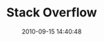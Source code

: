 ---
title:          Stack Overflow
thumbnail:      "#"
link:
  url:          https://stackoverflow.com/users/8359316/morgosus
  caption:      Go to my Stack Overflow profile
order:          5
date:           2010-09-15 14:40:48
---